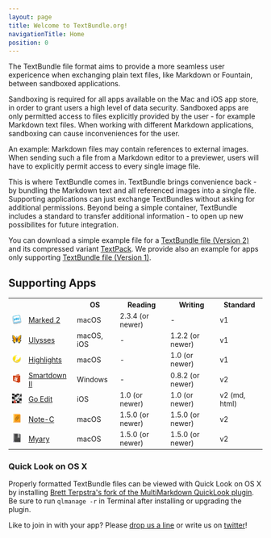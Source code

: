 ```yaml
---
layout: page
title: Welcome to TextBundle.org!
navigationTitle: Home
position: 0
---
```

The TextBundle file format aims to provide a more seamless user expericence when exchanging plain text files, like Markdown or Fountain, between sandboxed applications.

Sandboxing is required for all apps available on the Mac and iOS app store, in order to grant users a high level of data security. Sandboxed apps are only permitted access to files explicitly provided by the user - for example Markdown text files. When working with different Markdown applications, sandboxing can cause inconveniences for the user. 

An example: Markdown files may contain references to external images. When sending such a file from a Markdown editor to a previewer, users will have to explicitly permit access to every single image file.

This is where TextBundle comes in. TextBundle brings convenience back - by bundling the Markdown text and all referenced images into a single file. Supporting applications can just exchange TextBundles without asking for additional permissions. Beyond being a simple container, TextBundle includes a standard to transfer additional information - to open up new possibilites for future integration.

You can download a simple example file for a [TextBundle file (Version 2)][2] and its compressed variant [TextPack][3]. We provide also an example for apps only supporting [TextBundle file (Version 1)][1].

## Supporting Apps

<table class="apps">
    <tr>
        <th colspan='2'></th>
       <th>OS</th>
        <th class="appreading">Reading</th>
        <th class="appwriting">Writing</th>
        <th class="appstandard">Standard</th>
    </tr>
    <tr>
        <td class="appicon"><a href='http://www.marked2app.com'><img src='images/apps/marked2.png' /></a></td>
        <td class="appname"><a href='http://www.marked2app.com'>Marked 2</a></td>
       <td class="appos">macOS</td>
        <td class="appreading">2.3.4 (or newer)</td>
        <td class="appwriting">-</td>
        <td class="appstandard">v1</td>
    </tr>
    <tr class="app">
        <td class="appicon"><a href='http://www.ulyssesapp.com'><img src='images/apps/ulysses.png' /></a></td>
        <td class="appname"><a href='http://www.ulyssesapp.com'>Ulysses</a></td>
       <td class="appos">macOS, iOS</td> 
        <td class="appreading">-</td>
        <td class="appwriting">1.2.2 (or newer)</td>
        <td class="appstandard">v1</td>     
    </tr> 
    <tr class="app">
        <td class="appicon"><a href='http://www.highlightsapp.net'><img src='images/apps/highlights.png' /></a></td>
        <td class="appname"><a href='http://www.highlightsapp.net'>Highlights</a></td>
       <td class="appos">macOS</td> 
        <td class="appreading">-</td>
        <td class="appwriting">1.0 (or newer)</td>
        <td class="appstandard">v1</td>     
    </tr> 
    <tr class="app">
        <td class="appicon"><a href='http://www.aflava.com'><img src='images/apps/smartdown.png' /></a></td>
        <td class="appname"><a href='http://www.aflava.com'>Smartdown II</a></td>
       <td class="appos">Windows</td> 
        <td class="appreading">-</td>
        <td class="appwriting">0.8.2 (or newer)</td>
		<td class="appstandard">v2</td>		
    </tr> 
    <tr class="app">
        <td class="appicon"><a href='http://basilsalad.com/ios/go-edit/'><img src='images/apps/goedit.png' /></a></td>
        <td class="appname"><a href='http://basilsalad.com/ios/go-edit/'>Go Edit</a></td>
        <td class="appos">iOS</td> 
        <td class="appreading">1.0 (or newer)</td>
        <td class="appwriting">1.0 (or newer)</td>
		<td class="appstandard">v2 (md, html)</td>		
    </tr>
    <tr class="app">
        <td class="appicon"><a href='http://xelaton.com/index.php?lang=en&rubrik=Applications--Note-C'><img src='images/apps/note-c.png' /></a></td>
        <td class="appname"><a href='http://xelaton.com/index.php?lang=en&rubrik=Applications--Note-C'>Note-C</a></td>
        <td class="appos">macOS</td> 
        <td class="appreading">1.5.0 (or newer)</td>
        <td class="appwriting">1.5.0 (or newer)</td>
		<td class="appstandard">v2</td>		
    </tr>
    <tr class="app">
        <td class="appicon"><a href='http://xelaton.com/index.php?lang=en&rubrik=Applications--Myary'><img src='images/apps/myary.png' /></a></td>
        <td class="appname"><a href='http://xelaton.com/index.php?lang=en&rubrik=Applications--Myary'>Myary</a></td>
        <td class="appos">macOS</td> 
        <td class="appreading">1.5.0 (or newer)</td>
        <td class="appwriting">1.5.0 (or newer)</td>
		<td class="appstandard">v2</td>		
    </tr>
</table>


### Quick Look on OS X

Properly formatted TextBundle files can be viewed with Quick Look on OS X by installing [Brett Terpstra's fork of the MultiMarkdown QuickLook plugin][6]. Be sure to run `qlmanage -r` in Terminal after installing or upgrading the plugin.

Like to join in with your app? Please [drop us a line][4] or write us on [twitter][5]!

[1]:    /downloads/example-bundle-v1.zip
[2]:    /downloads/example-bundle-v2.zip
[3]:    /downloads/example.textpack
[4]:    mailto:info@textbundle.org
[5]:    https://twitter.com/txtbndl
[6]:    http://brettterpstra.com/2015/06/03/mmd-quicklook-1-dot-2-with-textbundle-support/

